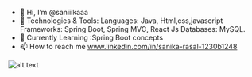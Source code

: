- 👋 Hi, I’m @saniiikaaa
- 🔧 Technologies & Tools:
                     Languages: Java, Html,css,javascript
                     Frameworks: Spring Boot, Spring MVC, React Js
                     Databases: MySQL.
- 🌱 Currently Learning :Spring Boot concepts
- 📫 How to reach me www.linkedin.com/in/sanika-rasal-1230b1248


<!---
saniiikaaa/saniiikaaa is a ✨ special ✨ repository because its `README.md` (this file) appears on your GitHub profile.
You can click the Preview link to take a look at your changes.
--->

![alt text](https://export-download.canva.com/GbsOM/DAGJWzGbsOM/8/0/0001-8350106209745263429.png?X-Amz-Algorithm=AWS4-HMAC-SHA256&X-Amz-Credential=AKIAJHKNGJLC2J7OGJ6Q%2F20240627%2Fus-east-1%2Fs3%2Faws4_request&X-Amz-Date=20240627T114511Z&X-Amz-Expires=34300&X-Amz-Signature=951f89f5fa9eb5db3e5ba89242454e803338bc23d4c5e83a8f9d1e83a2d850c3&X-Amz-SignedHeaders=host&response-content-disposition=attachment%3B%20filename%2A%3DUTF-8%27%27Hi%2520I%25E2%2580%2599m%2520Sanika.png&response-expires=Thu%2C%2027%20Jun%202024%2021%3A16%3A51%20GMT)
